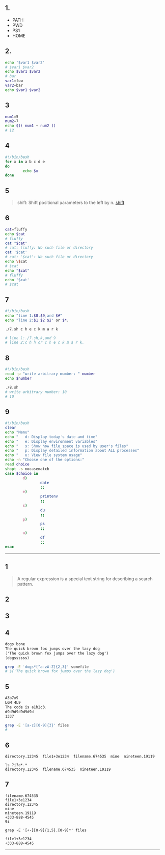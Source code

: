## 1.
- PATH
- PWD
- PS1
- HOME

## 2.
```bash
echo '$var1 $var2' 
# $var1 $var2
echo $var1 $var2
# bar
var1=foo
var2=bar
echo $var1 $var2
```

## 3
```bash
num1=5
num2=7
echo $(( num1 + num2 ))
# 12
```

## 4
```bash
#!/bin/bash
for x in a b c d e
do
        echo $x
done
```

## 5
> shift: Shift positional parameters to the left by n.
> [shift](https://ss64.com/bash/shift.html)

## 6
```bash
cat=fluffy
echo $cat
# fluffy
cat "$cat"
# cat: fluffy: No such file or directory
cat '$cat'
# cat: '$cat': No such file or directory
echo \$cat
# $cat
echo "$cat"
# fluffy
echo '$cat'
# $cat
```

## 7
```bash
#!/bin/bash
echo "line 1:$0,$9,and $#"
echo "line 2:$1 $2 $2" or $*.

./7.sh c h e c k m a r k

# line 1:./7.sh,k,and 9
# line 2:c h h or c h e c k m a r k.
```

## 8
```bash
#!/bin/bash
read -p "write arbitrary number: " number
echo $number

./8.sh
# write arbitrary number: 10
# 10
```

## 9
```bash
#!/bin/bash
clear
echo "Menu"
echo "   d: Display today's date and time"
echo "   e: Display environment variables"
echo "   s: Show how file space is used by user's files"
echo "   p: Display detailed information about ALL processes"
echo "   u: View file system usage"
echo -n "Choose one of the options:"
read choice
shopt -s nocasematch
case $choice in
        d)
                date
                ;;
        e)
                printenv
                ;;
        s)
                du
                ;;
        p)
                ps
                ;;
        u)
                df
                ;;
esac
```
---

## 1 
> A regular expression is a special text string for describing a search pattern.

## 2

## 3

## 4
```txt
dogs bone
The quick brown fox jumps over the lazy dog
('The quick brown fox jumps over the lazy dog')
(dogssssss)
```
```bash
grep -E 'dogs*[^a-zA-Z]{2,3}' somefile
# $('The quick brown fox jumps over the lazy dog')
```

## 5
```txt
A3b7x9
L6M 4L9
The code is a1b2c3.
d9d9d9d9d9d9d
1337
```
```bash
grep -E '[a-z][0-9]{3}' files
#
```

## 6
```console
directory.12345  file1+3e1234  filename.674535  mine  nineteen.19119

ls ?i?e*.*
directory.12345  filename.674535  nineteen.19119
```

## 7
```text
filename.674535
file1+3e1234
directory.12345
mine
nineteen.19119
+333-888-4545
9i
```
```console
grep -E '[+-][0-9]{1,5}.[0-9]*' files

file1+3e1234
+333-888-4545
```



-------



   
   